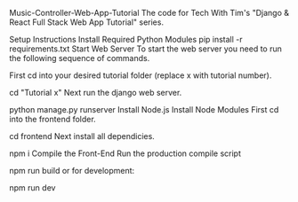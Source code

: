 Music-Controller-Web-App-Tutorial
The code for Tech With Tim's "Django & React Full Stack Web App Tutorial" series.

Setup Instructions
Install Required Python Modules
pip install -r requirements.txt
Start Web Server
To start the web server you need to run the following sequence of commands.

First cd into your desired tutorial folder (replace x with tutorial number).

cd "Tutorial x"
Next run the django web server.

python manage.py runserver
Install Node.js
Install Node Modules
First cd into the frontend folder.

cd frontend
Next install all dependicies.

npm i
Compile the Front-End
Run the production compile script

npm run build
or for development:

npm run dev

